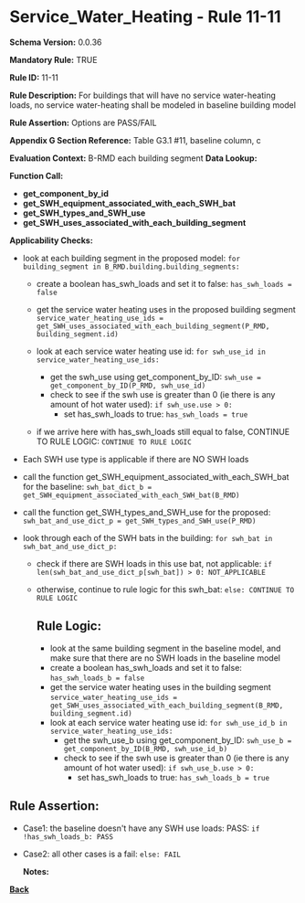 # Service_Water_Heating - Rule 11-11  
**Schema Version:** 0.0.36  

**Mandatory Rule:** TRUE

**Rule ID:** 11-11  

**Rule Description:** For buildings that will have no service water-heating loads, no service water-heating shall be modeled in baseline building model

**Rule Assertion:** Options are PASS/FAIL

**Appendix G Section Reference:** Table G3.1 #11, baseline column, c

**Evaluation Context:** B-RMD each building segment
**Data Lookup:**   

**Function Call:** 
- **get_component_by_id**  
- **get_SWH_equipment_associated_with_each_SWH_bat**  
- **get_SWH_types_and_SWH_use**  
- **get_SWH_uses_associated_with_each_building_segment**  

**Applicability Checks:**

- look at each building segment in the proposed model: `for building_segment in B_RMD.building.building_segments:`
    - create a boolean has_swh_loads and set it to false: `has_swh_loads = false`
    - get the service water heating uses in the proposed building segment `service_water_heating_use_ids = get_SWH_uses_associated_with_each_building_segment(P_RMD, building_segment.id)`
    - look at each service water heating use id: `for swh_use_id in service_water_heating_use_ids:`
        - get the swh_use using get_component_by_ID: `swh_use = get_component_by_ID(P_RMD, swh_use_id)`
        - check to see if the swh use is greater than 0 (ie there is any amount of hot water used): `if swh_use.use > 0:`
            - set has_swh_loads to true: `has_swh_loads = true`

    - if we arrive here with has_swh_loads still equal to false, CONTINUE TO RULE LOGIC: `CONTINUE TO RULE LOGIC`

- Each SWH use type is applicable if there are NO SWH loads
- call the function get_SWH_equipment_associated_with_each_SWH_bat for the baseline: `swh_bat_dict_b = get_SWH_equipment_associated_with_each_SWH_bat(B_RMD)`
- call the function get_SWH_types_and_SWH_use for the proposed: `swh_bat_and_use_dict_p = get_SWH_types_and_SWH_use(P_RMD)`
- look through each of the SWH bats in the building: `for swh_bat in swh_bat_and_use_dict_p:`
  - check if there are SWH loads in this use bat, not applicable: `if len(swh_bat_and_use_dict_p[swh_bat]) > 0: NOT_APPLICABLE`
  - otherwise, continue to rule logic for this swh_bat: `else: CONTINUE TO RULE LOGIC`

    ## Rule Logic: 
    - look at the same building segment in the baseline model, and make sure that there are no SWH loads in the baseline model
    - create a boolean has_swh_loads and set it to false: `has_swh_loads_b = false`
    - get the service water heating uses in the building segment `service_water_heating_use_ids = get_SWH_uses_associated_with_each_building_segment(B_RMD, building_segment.id)`
    - look at each service water heating use id: `for swh_use_id_b in service_water_heating_use_ids:`
        - get the swh_use_b using get_component_by_ID: `swh_use_b = get_component_by_ID(B_RMD, swh_use_id_b)`
        - check to see if the swh use is greater than 0 (ie there is any amount of hot water used): `if swh_use_b.use > 0:`
            - set has_swh_loads to true: `has_swh_loads_b = true`

## Rule Assertion: 
- Case1: the baseline doesn't have any SWH use loads: PASS: `if !has_swh_loads_b: PASS`
- Case2: all other cases is a fail: `else: FAIL`

  
  **Notes:**

**[Back](../_toc.md)**
